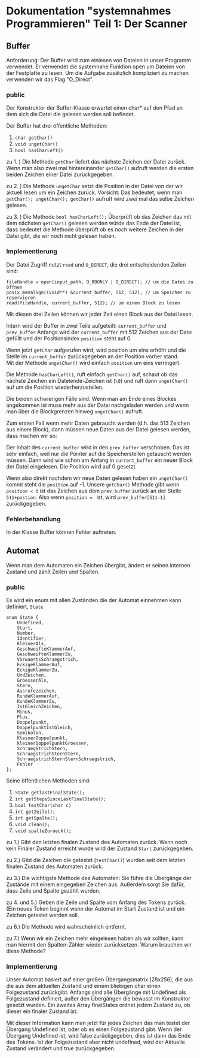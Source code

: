 Dokumentation "systemnahmes Programmieren" Teil 1: Der Scanner
==============================================================
Buffer
------
Anforderung: Der Buffer wird zum einlesen von Dateien in unser Programm verwendet. Er verwendet die systemnahe Funktion open um Dateien von der Festplatte zu lesen. Um die Aufgabe zusätzlich kompliziert zu machen verwenden wir das Flag "O_Direct". 

### public
Der Konstruktor der Buffer-Klasse erwartet einen char* auf den Pfad an dem sich die Datei die gelesen werden soll befindet. 

Der Buffer hat drei öffentliche Methoden: 

1. `char getChar()`  
2. `void ungetChar()` 
3. `bool hasCharLeft()` 

zu 1. ) Die Methode `getChar` liefert das nächste Zeichen der Datei zurück. Wenn man also zwei mal hintereinander `getChar()` aufruft werden die ersten beiden Zeichen einer Datei zurückgegeben. 

zu 2. ) Die Methode `ungetChar` setzt die Position in der Datei von der wir aktuell lesen um ein Zeichen zurück. Vorsicht: Das bedeutet, wenn man `getChar(); ungetChar(); getChar()` aufruft wird zwei mal das selbe Zeichen gelesen. 

zu 3. ) Die Methode `bool hasCharLeft();` Überprüft ob das Zeichen das mit dem nächsten `getChar()` gelesen werden würde das Ende der Datei ist, dass bedeutet die Methode überprüft ob es noch weitere Zeichen in der Datei gibt, die wir noch nicht gelesen haben. 

### Implementierung
Der Datei Zugriff nutzt `read` und `O_DIRECT`, die drei entscheidenden Zeilen sind: 

    fileHandle = open(input_path, O_RDONLY | O_DIRECT); // um die Datei zu öffnen 
    posix_memalign((void**) &current_buffer, 512, 512); // um Speicher zu reservieren  
    read(fileHandle, current_buffer, 512); // um einen Block zu lesen 

Mit diesen drei Zeilen können wir jeder Zeit einen Block aus der Datei lesen. 

Intern wird der Buffer in zwei Teile aufgeteilt: `current_buffer` und `prev_buffer` Anfangs wird der `current_buffer` mit 512 Zeichen aus der Datei gefüllt und der Positionsindex `position` steht auf 0. 

Wenn jetzt `getChar` aufgerufen wird, wird position um eins erhöht und die Stelle im `current_buffer` zurückgegeben an der Position vorher stand.  
Mit der Methode `ungetChar()` wird einfach `position` um eins verringert. 

Die Methode `hasCharLeft()`, ruft einfach `getChar()` auf, schaut ob das nächste Zeichen ein Dateiende-Zeichen ist (`\0`) und ruft dann `ungetChar()` auf um die Position wiederherzustellen. 

Die beiden schwierigen Fälle sind: Wenn man am Ende eines Blockes angekommen ist muss mehr aus der Datei nachgeladen werden und wenn man über die Blockgrenzen hinweg `ungetChar()` aufruft. 

Zum ersten Fall wenn mehr Daten gebraucht werden (d.h. das 513 Zeichen aus einem Block), dann müssen neue Daten aus der Datei gelesen werden, dass machen wir so: 

Der Inhalt des `current_buffer` wird in den `prev_buffer` verschoben. Das ist sehr einfach, weil nur die Pointer auf die Speicherstellen getauscht werden müssen. Dann wird wie schon am Anfang in `current_buffer` ein neuer Block der Datei eingelesen. Die Position wird auf 0 gesetzt. 

Wenn also direkt nachdem wir neue Daten gelesen haben ein `ungetChar()` kommt steht die `position` auf -1. Unsere `getChar()` Methode gibt wenn `position < 0` ist das Zeichen aus dem `prev_buffer` zurück an der Stelle `511+postion`. Also wenn `position = ` ist, wird `prev_buffer[511-1]` zurückgegeben. 

### Fehlerbehandlung

In der Klasse Buffer können Fehler auftreten.

Automat
------
Wenn man dem Automaten ein Zeichen übergibt, ändert er seinen internen Zustand und zählt Zeilen und Spalten.
### public
Es wird ein enum mit allen Zuständen die der Automat einnehmen kann definiert, `State`

    enum State {
    	Undefined,
    	Start,
    	Number,
    	Identifier,
    	KleinerAls,
    	GeschweifteKlammerAuf,
    	GeschweifteKlammerZu,
    	VorwaertsSchraegstrich,
    	EckigeKlammerAuf,
    	EckigeKlammerZu,
    	UndZeichen,
    	GroesserAls,
    	Stern,
    	Ausrufezeichen,
    	RundeKlammerAuf,
    	RundeKlammerZu,
    	IstGleichZeichen,
    	Minus,
    	Plus,
    	Doppelpunkt,
    	DoppelpunktIstGleich,
    	Semikolon,
    	KleinerDoppelpunkt,
    	kleinerDoppelpunktGroesser,
    	SchraegStrichStern,
    	SchraegstrichSternStern,
    	SchraegstrichSternSternSchraegstrich,
    	Fehler
    };

Seine öffentlichen Methoden sind:

1. `State getlastFinalState();`
2. `int getStepsSinceLastFinalState();`
3. `bool testChar(char c)`
4. `int getZeile();`
5. `int getSpalte();`
6. `void clean();`
7. `void spalteZurueck();`

zu 1.) Gibt den letzten finalen Zustand des Automaten zurück. Wenn noch kein Finaler Zustand erreicht wurde wird der Zustand `Start` zurückgegeben.

zu 2.) Gibt die Zeichen die getestet (`testChar()`) wurden seit dem letzten finalen Zustand des Automaten zurück.

zu 3.) Die wichtigste Methode des Automaten: Sie führe die Übergänge der Zustände mit einem eingegeben Zeichen aus. Außerdem sorgt Sie dafür, dass Zeile und Spalte gezählt wurden.

zu 4. und 5.) Geben die Zeile und Spalte vom Anfang des Tokens zurück. (Ein neues Token beginnt wenn der Automat im Start Zustand ist und ein Zeichen getestet werden soll.

zu 6.) Die Methode wird wahrscheinlich entfernt.

zu 7.) Wenn wir ein Zeichen mehr eingelesen haben als wir sollten, kann man hiermit den Spalten-Zähler wieder zurücksetzen. Warum brauchen wir diese Methode?

### Implementierung
Unser Automat basiert auf einer großen Übergangsmatrix (28x256), die aus die aus dem aktuellen Zustand und einem bliebigen char einen Folgezustand zurückgibt.
Anfangs sind alle Übergänge mit Undefined als Folgezustand definiert, außer den Übergängen die bewusst im Konstruktor gesetzt wurden.
Ein zweites Array finalStates ordnet jedem Zustand zu, ob dieser ein finaler Zustand ist.

Mit dieser Information kann man jetzt für jedes Zeichen das man testet der Übergang Undefined ist, oder ob es einen Folgezustand gibt.
Wenn der Übergang Undefined ist, wird false zurückgegeben, dies ist dann das Ende des Tokens. Ist der Folgezustand aber nicht undefined, wird der Aktuelle Zustand verändert und true zurückgegeben.
